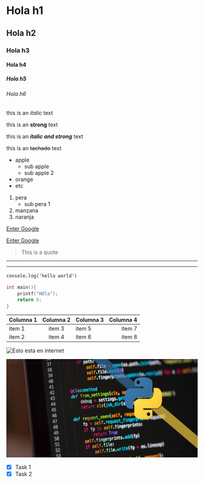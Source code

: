 <!-- Headings -->

# Hola h1
## Hola h2
### Hola h3
#### Hola h4
##### Hola h5
###### Hola h6

<!-- Italic -->
this is an *italic* text

<!-- Negrita -->
this is an **strong** text

this is an ***italic and strong*** text

<!-- Tachar -->
this is an ~~tachado~~ text

<!-- UL LISTAS -->
* apple
    * sub apple
    * sub apple 2
* orange
* etc

1. pera
    * sub pera 1
2. manzana
3. naranja

<!-- Enlaces -->

[Enter Google](https://www.google.cl)

[Enter Google](https://www.google.cl "Esto se muestra al poner el cursor sobre esto.")

<!-- Quote -->

> This is a quote

<!-- LInea horizontal -->
---
___

<!-- Enlaces -->

<!-- Linea Codigo -->

`console.log('hello world')`

<!-- Codigo multilinea -->

```C
int main(){
    printf("HOla");
    return 0;
}
```

<!-- Tablas -->

| Columna 1    | Columna 2   | Columna 3    | Columna 4   |
| ------------ | :---------: | :----------- | ----------: |
| item 1       |    item 3   | item 5       |    item 7   |
| item 2       |    item 4   | item 6       |    item 8   |

<!-- Imagenes -->

![Esto esta en internet](https://encrypted-tbn0.gstatic.com/images?q=tbn%3AANd9GcSnilxXOnZUFhYxP6J9I2lJl1Lv2Qr1oiuuen8StpxWJFK92soI "This is in internet!!")

![Esto esta en el pc](markdownimg.jpg "Esto esta en el pc")

<!-- Github MARKDOWN-->

* [x] Task 1
* [x] Task 2